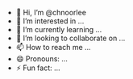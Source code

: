 - 👋 Hi, I’m @chnoorlee
- 👀 I’m interested in ...
- 🌱 I’m currently learning ...
- 💞️ I’m looking to collaborate on ...
- 📫 How to reach me ...
- 😄 Pronouns: ...
- ⚡ Fun fact: ...

<!---
chnoorlee/chnoorlee is a ✨ special ✨ repository because its `README.md` (this file) appears on your GitHub profile.
You can click the Preview link to take a look at your changes.
--->
